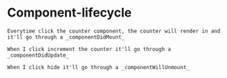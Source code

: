 # Component-lifecycle

```
Everytime click the counter component, the counter will render in and it'll go through a _componentDidMount_
``` 
``` 
When I click increment the counter it'll go through a _componentDidUpdate_
``` 
``` 
When I click hide it'll go through a _componentWillUnmount_
``` 